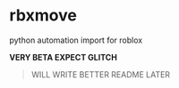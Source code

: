 # rbxmove
python automation import for roblox

**VERY BETA
EXPECT GLITCH**

> WILL WRITE BETTER README LATER
